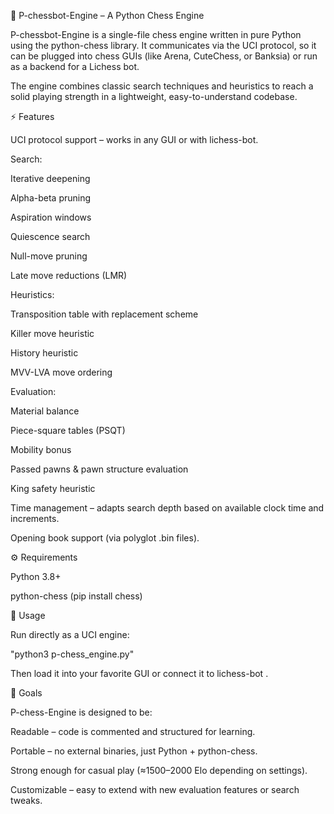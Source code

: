 📖 P-chessbot-Engine – A Python Chess Engine

P-chessbot-Engine is a single-file chess engine written in pure Python using the python-chess
 library.
It communicates via the UCI protocol, so it can be plugged into chess GUIs (like Arena, CuteChess, or Banksia) or run as a backend for a Lichess bot.

The engine combines classic search techniques and heuristics to reach a solid playing strength in a lightweight, easy-to-understand codebase.

⚡ Features

UCI protocol support – works in any GUI or with lichess-bot.

Search:

Iterative deepening

Alpha-beta pruning

Aspiration windows

Quiescence search

Null-move pruning

Late move reductions (LMR)

Heuristics:

Transposition table with replacement scheme

Killer move heuristic

History heuristic

MVV-LVA move ordering

Evaluation:

Material balance

Piece-square tables (PSQT)

Mobility bonus

Passed pawns & pawn structure evaluation

King safety heuristic

Time management – adapts search depth based on available clock time and increments.

Opening book support (via polyglot .bin files).

⚙️ Requirements

Python 3.8+

python-chess (pip install chess)

🚀 Usage

Run directly as a UCI engine:

"python3 p-chess_engine.py"


Then load it into your favorite GUI or connect it to lichess-bot
.

🎯 Goals

P-chess-Engine is designed to be:

Readable – code is commented and structured for learning.

Portable – no external binaries, just Python + python-chess.

Strong enough for casual play (≈1500–2000 Elo depending on settings).

Customizable – easy to extend with new evaluation features or search tweaks.
